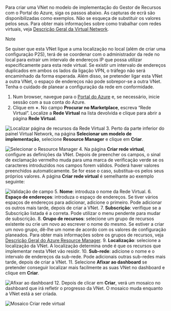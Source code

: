 Para criar uma VNet no modelo de implementação do Gestor de Recursos com o Portal do Azure, siga os passos abaixo. As capturas de ecrã são disponibilizadas como exemplos. Não se esqueça de substituir os valores pelos seus. Para obter mais informações sobre como trabalhar com redes virtuais, veja [Descrição Geral da Virtual Network](../articles/virtual-network/virtual-networks-overview.md).

>[!NOTE]
>Se quiser que esta VNet ligue a uma localização no local (além de criar uma configuração P2S), terá de se coordenar com o administrador da rede no local para extrair um intervalo de endereços IP que possa utilizar especificamente para esta rede virtual. Se existir um intervalo de endereços duplicados em ambos os lados da ligação VPN, o tráfego não será encaminhado da forma esperada. Além disso, se pretender ligar esta VNet a outra VNet, o espaço de endereços não pode sobrepor-se a outra VNet. Tenha o cuidado de planear a configuração da rede em conformidade.
>
>

1. Num browser, navegue para o [Portal do Azure](http://portal.azure.com) e, se necessário, inicie sessão com a sua conta do Azure.
2. Clique em **+**. No campo **Procurar no Marketplace**, escreva “Rede Virtual”. Localize a **Rede Virtual** na lista devolvida e clique para abrir a página **Rede Virtual**.

  ![Localizar página de recursos da Rede Virtual](./media/vpn-gateway-basic-p2s-vnet-rm-portal-include/newvnetportal700.png "Localizar página de recursos da Rede Virtual")
3. Perto da parte inferior do painel Virtual Network, na página **Selecionar um modelo de implementação**, selecione **Resource Manager** e clique em **Criar**.

  ![Selecionar o Resource Manager](./media/vpn-gateway-basic-p2s-vnet-rm-portal-include/resourcemanager250.png "Selecionar o Resource Manager")
4. Na página **Criar rede virtual**, configure as definições da VNet. Depois de preencher os campos, o sinal de exclamação vermelho muda para uma marca de verificação verde se os caracteres introduzidos nos campos forem válidos. Poderá haver valores preenchidos automaticamente. Se for esse o caso, substitua-os pelos seus próprios valores. A página **Criar rede virtual** é semelhante ao exemplo seguinte:

  ![Validação de campo](./media/vpn-gateway-basic-p2s-vnet-rm-portal-include/vnetp2s.png "Validação de campo")
5. **Nome**: introduza o nome da Rede Virtual.
6. **Espaço de endereços**: introduza o espaço de endereços. Se tiver vários espaços de endereços para adicionar, adicione o primeiro. Pode adicionar os outros mais tarde, depois de criar a VNet.
7. **Subscrição**: verifique se a Subscrição listada é a correta. Pode utilizar o menu pendente para mudar de subscrição.
8. **Grupo de recursos**: selecione um grupo de recursos existente ou crie um novo ao escrever o nome do mesmo. Se estiver a criar um novo grupo, dê-lhe um nome de acordo com os valores de configuração planeados. Para obter mais informações sobre os grupos de recursos, veja [Descrição Geral do Azure Resource Manager](../articles/azure-resource-manager/resource-group-overview.md#resource-groups).
9. **Localização**: selecione a localização da VNet. A localização determina onde é que os recursos que implementar nesta VNet vão residir.
10. **Sub-rede**: adicione o nome e o intervalo de endereços da sub-rede. Pode adicionais outras sub-redes mais tarde, depois de criar a VNet.
11. Selecione **Afixar ao dashboard** se pretender conseguir localizar mais facilmente as suas VNet no dashboard e clique em **Criar**.

 ![Afixar ao dashboard](./media/vpn-gateway-basic-p2s-vnet-rm-portal-include/pintodashboard150.png "afixar ao dashboard")
12. Depois de clicar em **Criar**, verá um mosaico no dashboard que irá refletir o progresso da VNet. O mosaico muda enquanto a VNet está a ser criada.

  ![Mosaico Criar rede virtual](./media/vpn-gateway-basic-p2s-vnet-rm-portal-include/deploying150.png "Mosaico Criar rede virtual")